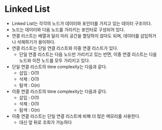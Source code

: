 # Linked List
- Linked List는 각각의 노드가 데이터와 포인터를 가지고 있는 데이터 구조이다.
- 노드는 데이터와 다음 노드를 가리키는 포인터로 구성되어 있다.
- 연결 리스트는 배열과 달리 미리 공간을 할당하지 않아도 되며, 데이터를 삽입하거나 삭제하기가 용이하다.
- 연결 리스트는 단일 연결 리스트와 이중 연결 리스트가 있다.
  - 단일 연결 리스트는 다음 노드만 가리키고 있는 반면, 이중 연결 리스트는 다음 노드와 이전 노드를 모두 가리키고 있다.
- 단일 연결 리스트의 time complexity는 다음과 같다.
  - 삽입 : O(1)
  - 삭제 : O(1)
  - 탐색 : O(n)
- 이중 연결 리스트의 time complexity는 다음과 같다.
  - 삽입 : O(1)
  - 삭제 : O(1)
  - 탐색 : O(n)
- 이중 연결 리스트는 단일 연결 리스트에 비해 더 많은 메모리를 사용한다.
  - 대신 앞 뒤로 조회가 가능하다